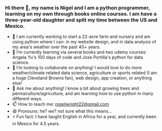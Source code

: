 ### Hi there 👋, my name is Nigel and I am a python programmer, learning on my own through books online courses. I am have a three-year-old daughter and split my time between the US and Mexico.

- 🔭 I am currently working to start a 22-acre farm and nursery and am using python where I can: in my website design, and in data analysis of my area's weather over the past 40+ years. 
- 🌱 I’m currently learning via several books and two udemy courses: Angela Yu's 100 days of code and Jose Portilla's python for data science. 
- 👯 I’m looking to collaborate on anything! I would love to do more weather/climate related data science, agriculture or sports related (I am a huge Cleveland Browns fan), web design, app creation, or anything else!  
- 💬 Ask me about anything! I know a bit about growing trees and permaculture/agriculture, and am learning how to use python in many different ways. 
- 📫 How to reach me: nigeljwright22@gmail.com
- 😄 Pronouns: he? we? not sure what this means...
- ⚡ Fun fact: I have taught English in Africa for a year, and currently been in Mexico for 4.5 years. 

